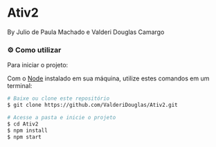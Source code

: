 # Ativ2

By Julio de Paula Machado e Valderi Douglas Camargo

### :gear: Como utilizar

Para iniciar o projeto:

Com o [Node](https://nodejs.org/en/) instalado em sua máquina, utilize estes comandos em um terminal:

```bash
# Baixe ou clone este repositório
$ git clone https://github.com/ValderiDouglas/Ativ2.git

# Acesse a pasta e inicie o projeto
$ cd Ativ2
$ npm install
$ npm start
```
